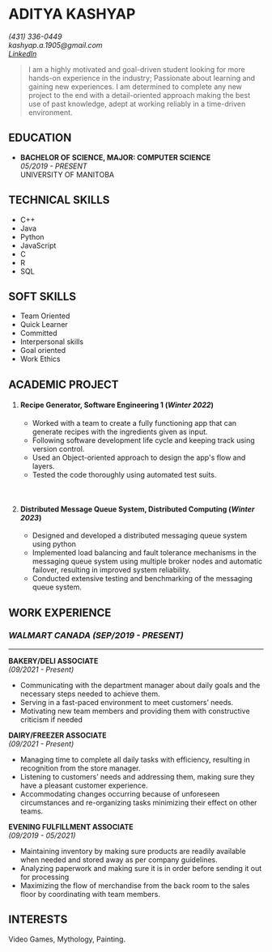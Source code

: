 # ADITYA KASHYAP  

_(431) 336-0449_  
_kashyap.a.1905@gmail.com_    
[_LinkedIn_][link_linkedIn]

>I am a highly motivated and goal-driven student looking for more hands-on experience in the industry; Passionate about learning and gaining new 
experiences. I am determined to complete any new project to the end with a detail-oriented approach making the best use of past knowledge, adept at 
working reliably in a time-driven environment. 

## EDUCATION

-  **BACHELOR OF SCIENCE, MAJOR: COMPUTER SCIENCE**  
    _05/2019 - PRESENT_  
    UNIVERSITY OF MANITOBA

## TECHNICAL SKILLS

- C++
- Java
- Python
- JavaScript
- C
- R
- SQL

## SOFT SKILLS

* Team Oriented 
* Quick Learner
* Committed
* Interpersonal skills
* Goal oriented
* Work Ethics 

## ACADEMIC PROJECT

1. #### Recipe Generator, Software Engineering 1 (_Winter 2022_)  
    * Worked with a team to create a fully functioning app that can generate recipes with the ingredients given as input.
    * Following software development life cycle and keeping track using version control.
    * Used an Object-oriented approach to design the app's flow and layers.
    * Tested the code thoroughly using automated test suits.  

<br>

2. #### Distributed Message Queue System, Distributed Computing (_Winter 2023_)
    * Designed and developed a distributed messaging queue system using python
    * Implemented load balancing and fault tolerance mechanisms in the messaging queue system using multiple broker nodes and automatic failover, resulting in improved system reliability.
    * Conducted extensive testing and benchmarking of the messaging queue system.

## WORK EXPERIENCE

### ***WALMART CANADA***  _(SEP/2019 - PRESENT)_  

---
**BAKERY/DELI ASSOCIATE**  
_(09/2021 - Present)_
* Communicating with the department manager about daily goals and the necessary steps needed to achieve them.
* Serving in a fast-paced environment to meet customers’ needs.
* Motivating new team members and providing them with constructive criticism if needed

**DAIRY/FREEZER ASSOCIATE**  
_(09/2021 - Present)_  
* Managing time to complete all daily tasks with efficiency, resulting in  recognition from the store manager.
* Listening to customers’ needs and addressing them, making sure they have a pleasant customer experience.
* Accommodating changes occurring because of unforeseen circumstances and re-organizing tasks minimizing their effect on other teams.

**EVENING FULFILLMENT ASSOCIATE**  
_(09/2019 - 05/2021)_  

- Maintaining inventory by making sure products are readily available when needed and stored away as per company guidelines.
- Analyzing paperwork and making sure it is in order before sending it out for processing
-  Maximizing the flow of merchandise from the back room to the sales floor by coordinating with team members.  

## INTERESTS
Video Games, Mythology, Painting.

[link_linkedIn]: www.linkedin.com/in/aditya-kashyap-10a7b1212
